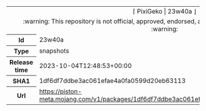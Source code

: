 <html><table>
<tr><td colspan="2" align="center"><img width="0" height="0"><br/>⌈ PixiGeko | 23w40a ⌋<br/><img width="0" height="0"></td></tr>
<tr><td colspan="2" align="center"><img width="0" height="0"><br/>
:warning: This repository is not official, approved, endorsed, associated or connected with Mojang :warning:
<br/><img width="0" height="0"></td></tr>
<tr><th>Id</th><td>23w40a</td></tr>
<tr><th>Type</th><td>snapshots</td></tr>
<tr><th>Release time</th><td>2023-10-04T12:48:53+00:00</td></tr>
<tr><th>SHA1</th><td>1df6df7ddbe3ac061efae4a0fa0599d20eb63113</td></tr>
<tr><th>Url</th><td><a href="https://piston-meta.mojang.com/v1/packages/1df6df7ddbe3ac061efae4a0fa0599d20eb63113/23w40a.json">https://piston-meta.mojang.com/v1/packages/1df6df7ddbe3ac061efae4a0fa0599d20eb63113/23w40a.json</a></td></tr>